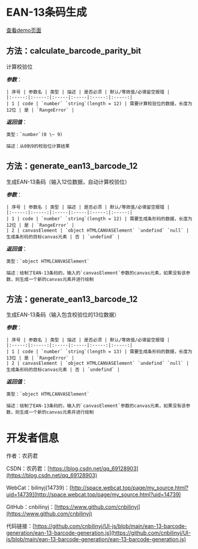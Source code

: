 # EAN-13条码生成

[查看demo页面](https://cnbilinyj.github.io/UI-js/ean-13-barcode-generation/demo-01.html)

## 方法：calculate_barcode_parity_bit

计算校验位

**_参数_**：

	| 序号 | 参数名 | 类型 | 描述 | 是否必须 | 默认/等效值/必填留空报错 |
	|:-----:|:-----:|:-----|:-----|:-----:|:-----:|
	| 1 | code | `number` `string`(length = 12) | 需要计算校验位的数据，长度为12位 | 是 | `RangeError` |

**_返回值_**：

	类型：`number`(0 \~ 9)

	描述：从0到9的校验位计算结果

## 方法：generate_ean13_barcode_12

生成EAN-13条码（输入12位数据，自动计算校验位）

**_参数_**：

	| 序号 | 参数名 | 类型 | 描述 | 是否必须 | 默认/等效值/必填留空报错 |
	|:-----:|:-----:|:-----|:-----|:-----:|:-----:|
	| 1 | code | `number` `string`(length = 12) | 需要生成条形码的数据，长度为12位 | 是 | `RangeError` |
	| 2 | canvasElement | `object HTMLCANVASElement` `undefind` `null` | 生成条形码的目标canvas元素 | 否 | `undefind` |

**_返回值_**：

	类型：`object HTMLCANVASElement`

	描述：绘制了EAN-13条码的，输入的`canvasElement`参数的canvas元素，如果没有该参数，则生成一个新的canvas元素并进行绘制

## 方法：generate_ean13_barcode_12

生成EAN-13条码（输入包含校验位的13位数据）

**_参数_**：

	| 序号 | 参数名 | 类型 | 描述 | 是否必须 | 默认/等效值/必填留空报错 |
	|:-----:|:-----:|:-----|:-----|:-----:|:-----:|
	| 1 | code | `number` `string`(length = 13) | 需要生成条形码的数据，长度为13位 | 是 | `RangeError` |
	| 2 | canvasElement | `object HTMLCANVASElement` `undefind` `null` | 生成条形码的目标canvas元素 | 否 | `undefind` |

**_返回值_**：

	类型：`object HTMLCANVASElement`

	描述：绘制了EAN-13条码的，输入的`canvasElement`参数的canvas元素，如果没有该参数，则生成一个新的canvas元素并进行绘制

# 开发者信息

作者：农药君

CSDN：农药君：[https://blog.csdn.net/qq_69128903](https://blog.csdn.net/qq_69128903)

WebCat：bilinyj(14739)：[http://space.webcat.top/page/my_source.html?uid=14739](http://space.webcat.top/page/my_source.html?uid=14739)

GitHub：cnbilinyj：[https://www.github.com/cnbilinyj](https://www.github.com/cnbilinyj)

代码链接：[https://github.com/cnbilinyj/UI-js/blob/main/ean-13-barcode-generation/ean-13-barcode-generation.js](https://github.com/cnbilinyj/UI-js/blob/main/ean-13-barcode-generation/ean-13-barcode-generation.js)
